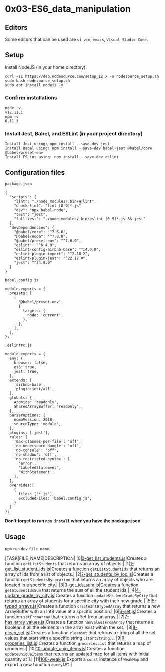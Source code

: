 # 0x03-ES6_data_manipulation

## Editors
Some editors that can be used are `vi`, `vim`, `emacs`, `Visual Studio Code`.

## Setup
Install NodeJS (in your home directory):
```
curl -sL https://deb.nodesource.com/setup_12.x -o nodesource_setup.sh
sudo bash nodesource_setup.sh
sudo apt install nodejs -y
```

### Confirm installations
```
node -v
v12.11.1
npm -v
6.11.3
```

### Install Jest, Babel, and ESLint (in your project directory)
```
Install Jest using: npm install --save-dev jest
Install Babel using: npm install --save-dev babel-jest @babel/core @babel/preset-env
Install ESLint using: npm install --save-dev eslint
```

## Configuration files
`package.json`
```
{
  "scripts": {
    "lint": "./node_modules/.bin/eslint",
    "check-lint": "lint [0-9]*.js",
    "dev": "npx babel-node",
    "test": "jest",
    "full-test": "./node_modules/.bin/eslint [0-9]*.js && jest"
  },
  "devDependencies": {
    "@babel/core": "^7.6.0",
    "@babel/node": "^7.8.0",
    "@babel/preset-env": "^7.6.0",
    "eslint": "^6.4.0",
    "eslint-config-airbnb-base": "^14.0.0",
    "eslint-plugin-import": "^2.18.2",
    "eslint-plugin-jest": "^22.17.0",
    "jest": "^24.9.0"
  }
}
```

`babel.config.js`
```
module.exports = {
  presets: [
    [
      '@babel/preset-env',
      {
        targets: {
          node: 'current',
        },
      },
    ],
  ],
};
```

`.eslintrc.js`
```
module.exports = {
  env: {
    browser: false,
    es6: true,
    jest: true,
  },
  extends: [
    'airbnb-base',
    'plugin:jest/all',
  ],
  globals: {
    Atomics: 'readonly',
    SharedArrayBuffer: 'readonly',
  },
  parserOptions: {
    ecmaVersion: 2018,
    sourceType: 'module',
  },
  plugins: ['jest'],
  rules: {
    'max-classes-per-file': 'off',
    'no-underscore-dangle': 'off',
    'no-console': 'off',
    'no-shadow': 'off',
    'no-restricted-syntax': [
      'error',
      'LabeledStatement',
      'WithStatement',
    ],
  },
  overrides:[
    {
      files: ['*.js'],
      excludedFiles: 'babel.config.js',
    }
  ]
};
```

**Don't forget to run `npm install` when you have the package.json**

## Usage
`npm` `run` `dev` `file_name`.

|TASK|FILE_NAME|DESCRIPTION|
|0|[0-get_list_students.js](https://github.com/adeniyitobi055/alx-frontend-javascript/blob/master/0x03-ES6_data_manipulation/0-get_list_students.js)|Creates a function `getListStudents` that returns an array of objects.|
|1|[1-get_list_student_ids.js](https://github.com/adeniyitobi055/alx-frontend-javascript/blob/master/0x03-ES6_data_manipulation/1-get_list_student_ids.js)|Creates a function `getListStudentIds` that returns an array of ids from a list of objects.|
|2|[2-get_students_by_loc.js](https://github.com/adeniyitobi055/alx-frontend-javascript/blob/master/0x03-ES6_data_manipulation/2-get_students_by_loc.js)|Creates a function `getStudentsByLocation` that returns an array of objects who are located in a specific city.|
|3|[3-get_ids_sum.js](https://github.com/adeniyitobi055/alx-frontend-javascript/blob/master/0x03-ES6_data_manipulation/3-get_ids_sum.js)|Creates a function `getStudentIdsSum` that returns the sum of all the student ids.|
|4|[4-update_grade_by_city.js](https://github.com/adeniyitobi055/alx-frontend-javascript/blob/master/0x03-ES6_data_manipulation/4-update_grade_by_city.js)|Creates a function `updateStudentGradeByCity` that returns an array of students for a specific city with their new grade.|
|5|[5-typed_arrays.js](https://github.com/adeniyitobi055/alx-frontend-javascript/blob/master/0x03-ES6_data_manipulation/5-typed_arrays.js)|Creates a function `createInt8TypedArray` that returns a new ArrayBuffer with an Int8 value at a specific position.|
|6|[6-set.js](https://github.com/adeniyitobi055/alx-frontend-javascript/blob/master/0x03-ES6_data_manipulation/6-set.js)|Creates a function `setFromArray` that returns a Set from an array.|
|7|[7-has_array_values.js](https://github.com/adeniyitobi055/alx-frontend-javascript/blob/master/0x03-ES6_data_manipulation/7-has_array_values.js)|Creates a function `hasValuesFromArray` that returns a boolean if all the elements in the array exist within the set.|
|8|[8-clean_set.js](https://github.com/adeniyitobi055/alx-frontend-javascript/blob/master/0x03-ES6_data_manipulation/8-clean_set.js)|Creates a function `cleanSet` that returns a string of all the set values that start with a specific string `(startString)`.|
|9|[9-groceries_list.js](https://github.com/adeniyitobi055/alx-frontend-javascript/blob/master/0x03-ES6_data_manipulation/9-groceries_list.js)|Creates a function `groceriesList` that returns a map of groceries.|
|10|[10-update_uniq_items.js](https://github.com/adeniyitobi055/alx-frontend-javascript/blob/master/0x03-ES6_data_manipulation/10-update_uniq_items.js)|Creates a function `updateUniqueItems` that returns an updated map for all items with initial quantity at 1.|
|11|[100-weak.js](https://github.com/adeniyitobi055/alx-frontend-javascript/blob/master/0x03-ES6_data_manipulation/100-weak.js)|Exports a `const` instance of `WeakMap` and export a new function `queryAPI`.|
